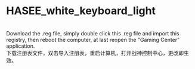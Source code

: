 # HASEE_white_keyboard_light
<br>Download the .reg file, simply double click this .reg file and import this registry, then reboot the computer, at last reopen the "Gaming Center" application.
<br>下载注册表文件，双击导入注册表，重启计算机，打开战神控制中心，更改即生效。

